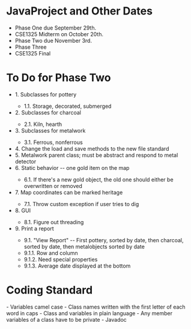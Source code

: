 <h1>JavaProject and Other Dates</h1>

<ul>
<li>Phase One due September 29th.</li>
<li>CSE1325 Midterm on October 20th.</li>
<li>Phase Two due November 3rd.</li>
<li>Phase Three</li>
<li>CSE1325 Final</li>
</ul>


<h1>To Do for Phase Two</h1>
<ul>
<li>1. Subclasses for pottery </li>
  <ul>
  <li>1.1. Storage, decorated, submerged</li>
  </ul>
<li>2. Subclasses for charcoal</li>
  <ul>
  <li>2.1. Kiln, hearth</li>
  </ul>
<li>3. Subclasses for metalwork</li>
  <ul>
  <li>3.1. Ferrous, nonferrous</li>
  </ul>
<li>4. Change the load and save methods to the new file standard</li>
<li>5. Metalwork parent class; must be abstract and respond to metal detector</li>
<li>6. Static behavior -- one gold item on the map</li>
  <ul>
  <li>6.1. If there's a new gold object, the old one should either be overwritten or removed</li>
  </ul>
<li>7. Map coordinates can be marked heritage</li>
  <ul>
  <li>7.1. Throw custom exception if user tries to dig</li>
  </ul>
<li>8. GUI</li>
  <ul>
  <li>8.1. Figure out threading</li>
  </ul>
<li>9. Print a report</li>
  <ul>
  <li>9.1. "View Report" -- First pottery, sorted by date, then charcoal, sorted by date, then metalobjects sorted by date</li>
  <li>9.1.1. Row and column</li>
  <li>9.1.2. Need special properties</li>
  <li>9.1.3. Average date displayed at the bottom</li>
  </ul>
</ul>


<h1>Coding Standard</h1>
- Variables camel case
- Class names written with the first letter of each word in caps
- Class and variables in plain language
- Any member variables of a class have to be private
- Javadoc

